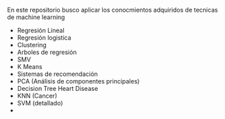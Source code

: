 En este repositorio busco aplicar los conocmientos adquiridos de tecnicas de machine learning 
* Regresión Lineal
* Regresión logistica
* Clustering
* Arboles de regresión
* SMV 
* K Means
* Sistemas de recomendación
* PCA  (Análisis de componentes principales)
* Decision Tree Heart Disease
* KNN (Cancer)
* SVM (detallado)
* 

